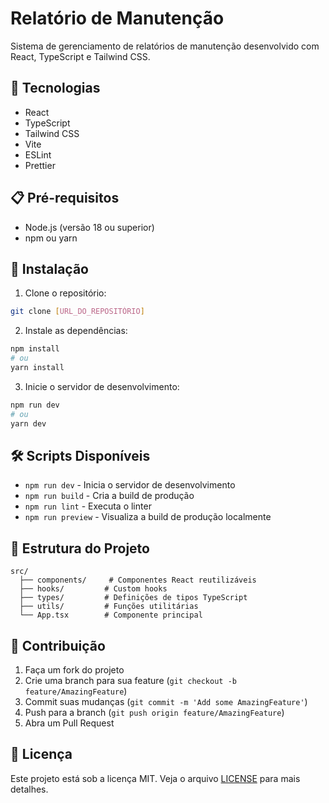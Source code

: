 # Relatório de Manutenção

Sistema de gerenciamento de relatórios de manutenção desenvolvido com React, TypeScript e Tailwind CSS.

## 🚀 Tecnologias

- React
- TypeScript
- Tailwind CSS
- Vite
- ESLint
- Prettier

## 📋 Pré-requisitos

- Node.js (versão 18 ou superior)
- npm ou yarn

## 🔧 Instalação

1. Clone o repositório:
```bash
git clone [URL_DO_REPOSITÓRIO]
```

2. Instale as dependências:
```bash
npm install
# ou
yarn install
```

3. Inicie o servidor de desenvolvimento:
```bash
npm run dev
# ou
yarn dev
```

## 🛠️ Scripts Disponíveis

- `npm run dev` - Inicia o servidor de desenvolvimento
- `npm run build` - Cria a build de produção
- `npm run lint` - Executa o linter
- `npm run preview` - Visualiza a build de produção localmente

## 📁 Estrutura do Projeto

```
src/
  ├── components/     # Componentes React reutilizáveis
  ├── hooks/         # Custom hooks
  ├── types/         # Definições de tipos TypeScript
  ├── utils/         # Funções utilitárias
  └── App.tsx        # Componente principal
```

## 🤝 Contribuição

1. Faça um fork do projeto
2. Crie uma branch para sua feature (`git checkout -b feature/AmazingFeature`)
3. Commit suas mudanças (`git commit -m 'Add some AmazingFeature'`)
4. Push para a branch (`git push origin feature/AmazingFeature`)
5. Abra um Pull Request

## 📝 Licença

Este projeto está sob a licença MIT. Veja o arquivo [LICENSE](LICENSE) para mais detalhes. 